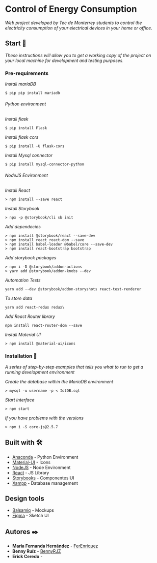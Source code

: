 # Control of Energy Consumption

_Web project developed by Tec de Monterrey students to control the electricity consumption of your electrical devices in your home or office._

##  Start 🚀

_These instructions will allow you to get a working copy of the project on your local machine for development and testing purposes._

### Pre-requirements 

_Install mariaDB_
```
$ pip pip install mariadb
```

###### Python environment

_Install flask_
```
$ pip install Flask
```
_Install flask cors_
```
$ pip install -U flask-cors
```
_Install Mysql connector_
```
$ pip install mysql-connector-python
```

###### NodeJS Environment

_Install React_
```
> npm install --save react
```
_Install Storybook_
```
> npx -p @storybook/cli sb init
```
_Add dependecies_
```
> npm install @storybook/react --save-dev
> npm install react react-dom --save
> npm install babel-loader @babel/core --save-dev
> npm install react-bootstrap bootstrap
```
_Add storybook packages_
```
> npm i -D @storybook/addon-actions
> yarn add @storybook/addon-knobs --dev
```
_Automation Tests_
```
yarn add --dev @storybook/addon-storyshots react-test-renderer
```
_To store data_
```
yarn add react-redux redux\
```
_Add React Router library_
```
npm install react-router-dom --save
```
_Install Material UI_
```
> npm install @material-ui/icons
```
### Installation 🔧

_A series of step-by-step examples that tells you what to run to get a running development environment_

_Create the database within the MariaDB environment_

```
> mysql -u username -p < IotDB.sql
```

_Start interface_
```
> npm start
```

_If you have problems with the versions_
```
> npm i -S core-js@2.5.7
```

## Built with 🛠️

* [Anaconda](https://www.anaconda.com/) - Python Environment
* [Material-UI](https://material-ui.com/es/components/icons/) - Icons
* [NodeJS](https://nodejs.org/es/download/) - Node Environment
* [React](https://es.reactjs.org/docs/getting-started.html) - JS Library
* [Storybooks](https://storybook.js.org/docs/guides/guide-react/) - Componentes UI 
* [Xampp](https://www.apachefriends.org/index.html) - Database management

## Design tools

* [Balsamiq](https://balsamiq.cloud/s7tpyzs/pvvjfkp/rFA12) - Mockups
* [Figma](https://www.figma.com/files/team/837081687303525522/ProyectoIntegrador) - Sketch UI

## Autores ✒️

* **Maria Fernanda Hernández** - [FerEnriquez](https://github.com/FerEnriquez)
* **Benny Ruíz** - [BennyRJZ](https://github.com/BennyRJZ)
* **Erick Ceredo** - 


